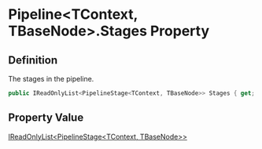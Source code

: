 # Pipeline&lt;TContext, TBaseNode&gt;.Stages Property
## Definition

The stages in the pipeline.

```c#
public IReadOnlyList<PipelineStage<TContext, TBaseNode>> Stages { get; }
```

## Property Value

[IReadOnlyList&lt;PipelineStage&lt;TContext, TBaseNode&gt;&gt;](https://learn.microsoft.com/en-gb/dotnet/api/System.Collections.Generic.IReadOnlyList-1)
